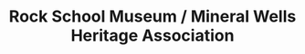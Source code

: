 ---
layout: repo
title: "Rock School Museum / Mineral Wells Heritage Association"
id: 17131
permalink: repos/17131/
---